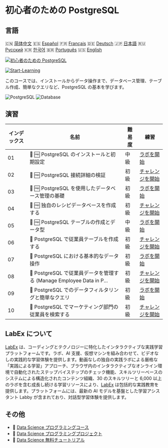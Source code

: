 # 初心者のための PostgreSQL

## 言語

🇨🇳 [简体中文](README_zh.md) 🇪🇸 [Español](README_es.md) 🇫🇷 [Français](README_fr.md) 🇩🇪 [Deutsch](README_de.md) 🇯🇵 [日本語](README_ja.md) 🇷🇺 [Русский](README_ru.md) 🇰🇷 [한국어](README_ko.md) 🇧🇷 [Português](README_pt.md) 🇺🇸 [English](README.md) 

[![初心者のための PostgreSQL](https://cover-creator.labex.io/postgresql-for-beginners.png?lang=ja)](https://labex.io/ja/courses/postgresql-for-beginners)

[![Start-Learning](https://img.shields.io/badge/Start-Learning-whitesmoke?style=for-the-badge)](https://labex.io/ja/courses/postgresql-for-beginners)

このコースでは、インストールからデータ操作まで、データベース管理、テーブル作成、簡単なクエリなど、PostgreSQL の基本を学びます。

![PostgreSQL](https://img.shields.io/badge/PostgreSQL-whitesmoke?style=for-the-badge&logo=postgresql)
![Database](https://img.shields.io/badge/Database-whitesmoke?style=for-the-badge&logo=database)


## 演習

|   インデックス | 名前                                                                  | 難易度   | 練習                                                                                                                                                                |
|----------------|-----------------------------------------------------------------------|----------|---------------------------------------------------------------------------------------------------------------------------------------------------------------------|
|             01 | 🧩 🆓 PostgreSQL のインストールと初期設定                             | 中級     | <a target='_blank' href='https://labex.io/ja/labs/postgresql-installation-and-initial-setup-of-postgresql-550900?course=postgresql-for-beginners'>ラボを開始</a>    |
|             02 | 🎯 🆓 PostgreSQL 接続詳細の検証                                       | 初級     | <a target='_blank' href='https://labex.io/ja/labs/postgresql-verify-postgresql-connection-details-551083?course=postgresql-for-beginners'>チャレンジを開始</a>      |
|             03 | 🧩 🆓 PostgreSQL を使用したデータベース管理の基礎                     | 初級     | <a target='_blank' href='https://labex.io/ja/labs/postgresql-database-management-basics-with-postgresql-550899?course=postgresql-for-beginners'>ラボを開始</a>      |
|             04 | 🎯 🆓 独自のレシピデータベースを作成する                              | 初級     | <a target='_blank' href='https://labex.io/ja/labs/postgresql-create-your-own-recipe-database-551100?course=postgresql-for-beginners'>チャレンジを開始</a>           |
|             05 | 🧩 🆓 PostgreSQL テーブルの作成とデータ型                             | 中級     | <a target='_blank' href='https://labex.io/ja/labs/postgresql-postgresql-table-creation-and-data-types-550901?course=postgresql-for-beginners'>ラボを開始</a>        |
|             06 | 🎯  PostgreSQL で従業員テーブルを作成する                             | 初級     | <a target='_blank' href='https://labex.io/ja/labs/postgresql-create-employee-table-in-postgresql-551115?course=postgresql-for-beginners'>チャレンジを開始</a>       |
|             07 | 🧩  PostgreSQL における基本的なデータ操作                             | 初級     | <a target='_blank' href='https://labex.io/ja/labs/postgresql-basic-data-operations-in-postgresql-550897?course=postgresql-for-beginners'>ラボを開始</a>             |
|             08 | 🎯  PostgreSQL で従業員データを管理する (Manage Employee Data in P... | 初級     | <a target='_blank' href='https://labex.io/ja/labs/postgresql-manage-employee-data-in-postgresql-551130?course=postgresql-for-beginners'>チャレンジを開始</a>        |
|             09 | 🧩  PostgreSQL でのデータフィルタリングと簡単なクエリ                 | 初級     | <a target='_blank' href='https://labex.io/ja/labs/postgresql-data-filtering-and-simple-queries-in-postgresql-550898?course=postgresql-for-beginners'>ラボを開始</a> |
|             10 | 🎯  PostgreSQL でマーケティング部門の従業員を検索する                 | 初級     | <a target='_blank' href='https://labex.io/ja/labs/postgresql-find-marketing-employees-in-postgresql-551146?course=postgresql-for-beginners'>チャレンジを開始</a>    |

## LabEx について

[LabEx](https://labex.io) は、コーディングとテクノロジーに特化したインタラクティブな実践学習プラットフォームです。ラボ、AI 支援、仮想マシンを組み合わせて、ビデオなしの実践的な学習体験を提供します。動画なしの独自の実践ラボによる厳格な「実践による学習」アプローチ、ブラウザ内のインタラクティブなオンライン環境で自動化されたステップバイステップのチェック機能、スキルツリーベースのシステムによる構造化されたコンテンツ組織、30 のスキルツリーと 6,000 以上のラボを含む成長し続ける学習リソースにより、[LabEx](https://labex.io) は包括的な実践教育を提供します。プラットフォームには、最新の AI モデルを基盤とした学習アシスタント Labby が含まれており、対話型学習体験を提供します。

## その他

- 🔗 [Data Science プログラミングコース](https://github.com/labex-labs/awesome-programming-courses)
- 🔗 [Data Science プログラミングプロジェクト](https://github.com/labex-labs/awesome-programming-projects)
- 🔗 [Data Science 無料チュートリアル](https://github.com/labex-labs/data-science-free-tutorials)

